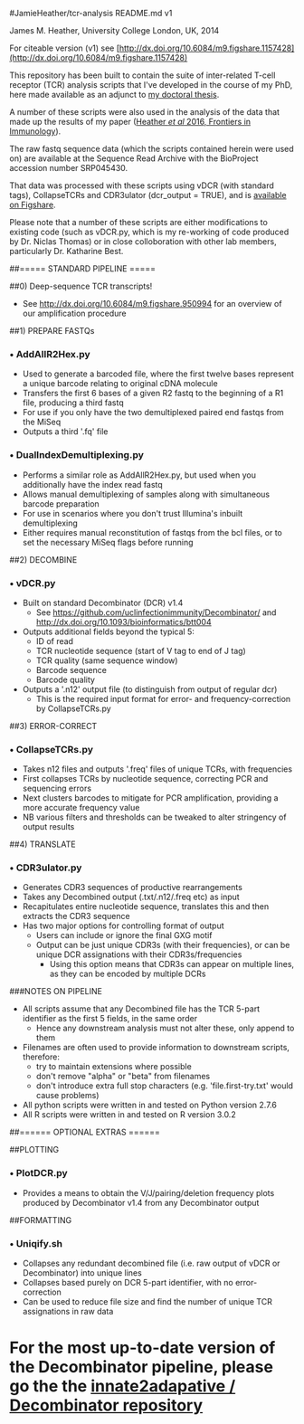 #JamieHeather/tcr-analysis README.md v1

James M. Heather, University College London, UK, 2014

For citeable version (v1) see [http://dx.doi.org/10.6084/m9.figshare.1157428](http://dx.doi.org/10.6084/m9.figshare.1157428) 

This repository has been built to contain the suite of inter-related T-cell receptor (TCR) analysis scripts that I've developed in the course of my PhD, here made available as an adjunct to [my doctoral thesis](http://discovery.ucl.ac.uk/1470278/1/thesis.pdf).

A number of these scripts were also used in the analysis of the data that made up the results of my paper ([Heather *et al* 2016, Frontiers in Immunology](http://dx.doi.org/10.3389/fimmu.2015.00644)).

The raw fastq sequence data (which the scripts contained herein were used on) are available at the Sequence Read Archive with the BioProject accession number SRP045430.

That data was processed with these scripts using vDCR (with standard tags), CollapseTCRs and CDR3ulator (dcr_output = TRUE), and is [available on Figshare](http://dx.doi.org/10.6084/m9.figshare.1153921).

Please note that a number of these scripts are either modifications to existing code (such as vDCR.py, which is my re-working of code produced by Dr. Niclas Thomas) or in close colloboration with other lab members, particularly Dr. Katharine Best.

##===== STANDARD PIPELINE =====

##0) Deep-sequence TCR transcripts!

- See http://dx.doi.org/10.6084/m9.figshare.950994 for an overview of our amplification procedure

##1) PREPARE FASTQs 
###	• AddAllR2Hex.py
- Used to generate a barcoded file, where the first twelve bases represent a unique barcode relating to original cDNA molecule
- Transfers the first 6 bases of a given R2 fastq to the beginning of a R1 file, producing a third fastq
- For use if you only have the two demultiplexed paired end fastqs from the MiSeq
- Outputs a third '.fq' file

###    • DualIndexDemultiplexing.py
- Performs a similar role as AddAllR2Hex.py, but used when you additionally have the index read fastq
- Allows manual demultiplexing of samples along with simultaneous barcode preparation
- For use in scenarios where you don't trust Illumina's inbuilt demultiplexing
- Either requires manual reconstitution of fastqs from the bcl files, or to set the necessary MiSeq flags before running

 
##2) DECOMBINE 
###    • vDCR.py
- Built on standard Decombinator (DCR) v1.4
  - See https://github.com/uclinfectionimmunity/Decombinator/ and http://dx.doi.org/10.1093/bioinformatics/btt004
- Outputs additional fields beyond the typical 5:
  - ID of read
  - TCR nucleotide sequence (start of V tag to end of J tag)
  - TCR quality (same sequence window)
  - Barcode sequence
  - Barcode quality
- Outputs a '.n12' output file (to distinguish from output of regular dcr)
  - This is the required input format for error- and frequency-correction by CollapseTCRs.py
    
    
##3) ERROR-CORRECT
###    • CollapseTCRs.py
- Takes n12 files and outputs '.freq' files of unique TCRs, with frequencies
- First collapses TCRs by nucleotide sequence, correcting PCR and sequencing errors
- Next clusters barcodes to mitigate for PCR amplification, providing a more accurate frequency value
- NB various filters and thresholds can be tweaked to alter stringency of output results
    

##4) TRANSLATE
###    • CDR3ulator.py
- Generates CDR3 sequences of productive rearrangements
- Takes any Decombined output (.txt/.n12/.freq etc) as input
- Recapitulates entire nucleotide sequence, translates this and then extracts the CDR3 sequence
- Has two major options for controlling format of output
  - Users can include or ignore the final GXG motif 
  - Output can be just unique CDR3s (with their frequencies), or can be unique DCR assignations with their CDR3s/frequencies
    - Using this option means that CDR3s can appear on multiple lines, as they can be encoded by multiple DCRs
    
###NOTES ON PIPELINE
- All scripts assume that any Decombined file has the TCR 5-part identifier as the first 5 fields, in the same order
  - Hence any downstream analysis must not alter these, only append to them
- Filenames are often used to provide information to downstream scripts, therefore:
  - try to maintain extensions where possible
  - don't remove "alpha" or "beta" from filenames 
  - don't introduce extra full stop characters (e.g. 'file.first-try.txt' would cause problems)
- All python scripts were written in and tested on Python version 2.7.6
- All R scripts were written in and tested on R version 3.0.2
 
 
##====== OPTIONAL EXTRAS ======

##PLOTTING
###    • PlotDCR.py 
- Provides a means to obtain the V/J/pairing/deletion frequency plots produced by Decombinator v1.4 from any Decombinator output
    

##FORMATTING
###    • Uniqify.sh 
- Collapses any redundant decombined file (i.e. raw output of vDCR or Decombinator) into unique lines
- Collapses based purely on DCR 5-part identifier, with no error-correction 
- Can be used to reduce file size and find the number of unique TCR assignations in raw data     


# For the most up-to-date version of the Decombinator pipeline, please go the the [innate2adapative / Decombinator repository](https://github.com/innate2adaptive/Decombinator)

